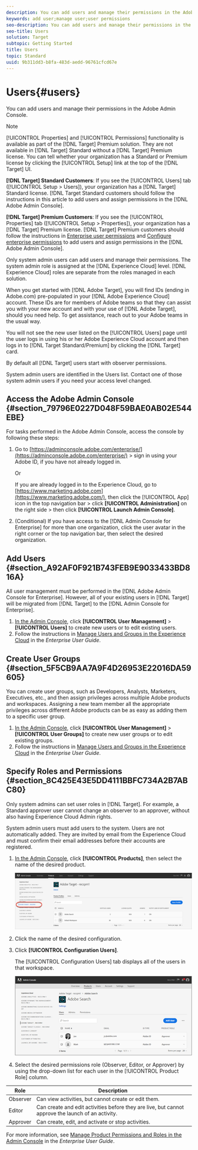 ```yaml
---
description: You can add users and manage their permissions in the Adobe Admin Console.
keywords: add user;manage user;user permissions
seo-description: You can add users and manage their permissions in the Adobe Admin Console.
seo-title: Users
solution: Target
subtopic: Getting Started
title: Users
topic: Standard
uuid: 9b311dd3-b8fa-483d-aedd-96761cfcd67e
---
```


# Users{#users}

You can add users and manage their permissions in the Adobe Admin Console.

>[!NOTE]
>
>[!UICONTROL Properties] and [!UICONTROL Permissions] functionality is available as part of the [!DNL Target] Premium solution. They are not available in [!DNL Target] Standard without a [!DNL Target] Premium license.
>You can tell whether your organization has a Standard or Premium license by clicking the [!UICONTROL Setup] link at the top of the [!DNL Target] UI.
>
>**[!DNL Target] Standard Customers**: If you see the [!UICONTROL Users] tab ([!UICONTROL Setup > Users]), your organization has a [!DNL Target] Standard license. [!DNL Target Standard customers should follow the instructions in this article to add users and assign permissions in the [!DNL Adobe Admin Console].
>
>**[!DNL Target] Premium Customers**: If you see the [!UICONTROL Properties] tab ([!UICONTROL Setup > Properties]), your organization has a [!DNL Target] Premium license. [!DNL Target] Premium customers should follow the instructions in [Enterprise user permissions](/help/administrating-target/c-user-management/property-channel/property-channel.md) and [Configure enterprise permissions](/help/administrating-target/c-user-management/property-channel/properties-overview.md) to add users and assign permissions in the [!DNL Adobe Admin Console].

Only system admin users can add users and manage their permissions. The system admin role is assigned at the [!DNL Experience Cloud] level. [!DNL Experience Cloud] roles are separate from the roles managed in each solution.

When you get started with [!DNL Adobe Target], you will find IDs (ending in Adobe.com) pre-populated in your [!DNL Adobe Experience Cloud] account. These IDs are for members of Adobe teams so that they can assist you with your new account and with your use of [!DNL Adobe Target], should you need help. To get assistance, reach out to your Adobe teams in the usual way.

You will not see the new user listed on the [!UICONTROL Users] page until the user logs in using his or her Adobe Experience Cloud account and then logs in to [!DNL Target Standard/Premium] by clicking the [!DNL Target] card.

By default all [!DNL Target] users start with observer permissions.

System admin users are identified in the Users list. Contact one of those system admin users if you need your access level changed.

## Access the Adobe Admin Console {#section_79796E0227D048F59BAE0AB02E544EBE}

For tasks performed in the Adobe Admin Console, access the console by following these steps:

1. Go to [https://adminconsole.adobe.com/enterprise/](https://adminconsole.adobe.com/enterprise/) > sign in using your Adobe ID, if you have not already logged in.

   Or

   If you are already logged in to the Experience Cloud, go to [https://www.marketing.adobe.com](https://www.marketing.adobe.com/), then click the [!UICONTROL App] icon in the top navigation bar > click **[!UICONTROL Administration]** on the right side > then click **[!UICONTROL Launch Admin Console]**. 

1. (Conditional) If you have access to the [!DNL Admin Console for Enterprise] for more than one organization, click the user avatar in the right corner or the top navigation bar, then select the desired organization.

## Add Users {#section_A92AF0F921B743FEB9E9033433BD816A}

All user management must be performed in the [!DNL Adobe Admin Console for Enterprise]. However, all of your existing users in [!DNL Target] will be migrated from [!DNL Target] to the [!DNL Admin Console for Enterprise].

1. [In the Admin Console](../../../administrating-target/c-user-management/c-user-management/user-management.md#section_79796E0227D048F59BAE0AB02E544EBE), click **[!UICONTROL User Management]** > **[!UICONTROL Users]** to create new users or to edit existing users. 
1. Follow the instructions in [Manage Users and Groups in the Experience Cloud](https://helpx.adobe.com/enterprise/help/users.html) in the *Enterprise User Guide*.

## Create User Groups {#section_5F5CB9AA7A9F4D26953E22016DA59605}

You can create user groups, such as Developers, Analysts, Marketers, Executives, etc., and then assign privileges across multiple Adobe products and workspaces. Assigning a new team member all the appropriate privileges across different Adobe products can be as easy as adding them to a specific user group.

1. [In the Admin Console](../../../administrating-target/c-user-management/c-user-management/user-management.md#section_79796E0227D048F59BAE0AB02E544EBE), click **[!UICONTROL User Management]** > **[!UICONTROL User Groups]** to create new user groups or to edit existing groups. 
1. Follow the instructions in [Manage Users and Groups in the Experience Cloud](https://helpx.adobe.com/enterprise/help/users.html) in the *Enterprise User Guide*.

## Specify Roles and Permissions {#section_8C425E43E5DD4111BBFC734A2B7ABC80}

Only system admins can set user roles in [!DNL Target]. For example, a Standard approver user cannot change an observer to an approver, without also having Experience Cloud Admin rights.

System admin users must add users to the system. Users are not automatically added. They are invited by email from the Experience Cloud and must confirm their email addresses before their accounts are registered.

1. [In the Admin Console](../../../administrating-target/c-user-management/c-user-management/user-management.md#section_79796E0227D048F59BAE0AB02E544EBE), click **[!UICONTROL Products]**, then select the name of the desired product.

   ![](assets/workspace.png)

1. Click the name of the desired configuration. 
1. Click **[!UICONTROL Configuration Users]**.

   The [!UICONTROL Configuration Users] tab displays all of the users in that workspace.

   ![](assets/configuration_users.png)

1. Select the desired permissions role (Observer, Editor, or Approver) by using the drop-down list for each user in the [!UICONTROL Product Role] column.

| Role | Description |
|--- |--- |
|Observer|Can view activities, but cannot create or edit them.|
|Editor|Can create and edit activities before they are live, but cannot approve the launch of an activity.|
|Approver|Can create, edit, and activate or stop activities.|

For more information, see [Manage Product Permissions and Roles in the Admin Console](https://helpx.adobe.com/enterprise/help/manage-permissions-and-roles.html) in the *Enterprise User Guide*. 
